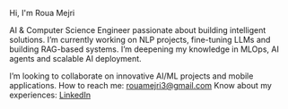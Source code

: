  Hi, I'm Roua Mejri

AI & Computer Science Engineer passionate about building intelligent solutions.
 I’m currently working on NLP projects, fine-tuning LLMs and building RAG-based systems.
 I’m deepening my knowledge in MLOps, AI agents and scalable AI deployment.

I’m looking to collaborate on innovative AI/ML projects and mobile applications.
 How to reach me: [rouamejri3@gmail.com](mailto:rouamejri3@gmail.com)
 Know about my experiences: [LinkedIn](https://www.linkedin.com/in/roua-mejri-3467b5225)
